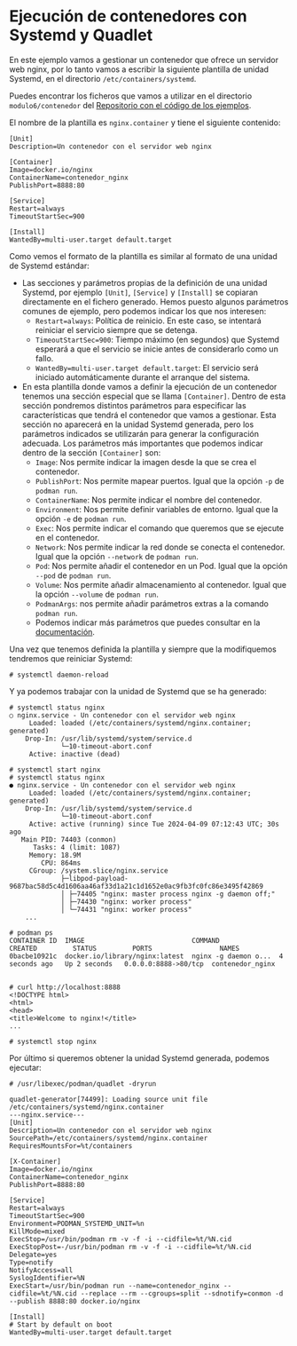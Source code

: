 # Ejecución de contenedores con Systemd y Quadlet

En este ejemplo vamos a gestionar un contenedor  que ofrece un servidor web nginx, por lo tanto vamos a escribir la siguiente plantilla de unidad Systemd, en el directorio `/etc/containers/systemd`.

Puedes encontrar los ficheros que vamos a utilizar en el directorio `modulo6/contenedor` del [Repositorio con el código de los ejemplos](https://github.com/josedom24/ejemplos_curso_podman_ow).

El nombre de la plantilla es `nginx.container` y tiene el siguiente contenido:

```
[Unit]
Description=Un contenedor con el servidor web nginx

[Container]
Image=docker.io/nginx
ContainerName=contenedor_nginx
PublishPort=8888:80

[Service]
Restart=always
TimeoutStartSec=900

[Install]
WantedBy=multi-user.target default.target
```

Como vemos el formato de la plantilla es similar al formato de una unidad de Systemd estándar:

* Las secciones y parámetros propias de la definición de una unidad Systemd, por ejemplo `[Unit]`, `[Service]` y `[Install]` se copiaran directamente en el fichero generado. Hemos puesto algunos parámetros comunes de ejemplo, pero podemos indicar los que nos interesen:
    * `Restart=always`: Política de reinicio. En este caso, se intentará reiniciar el servicio siempre que se detenga.
    * `TimeoutStartSec=900`: Tiempo máximo (en segundos) que Systemd esperará a que el servicio se inicie antes de considerarlo como un fallo.
    * `WantedBy=multi-user.target default.target`: El servicio será iniciado automáticamente durante el arranque del sistema.
* En esta plantilla donde vamos a definir la ejecución de un contenedor tenemos una sección especial que se llama `[Container]`. Dentro de esta sección pondremos distintos parámetros para especificar las características que tendrá el contenedor que vamos a gestionar. Esta sección no aparecerá en la unidad Systemd generada, pero los parámetros indicados se utilizarán para generar la configuración adecuada. Los parámetros más importantes que podemos indicar dentro de la sección `[Container]` son:
    * `Image`: Nos permite indicar la imagen desde la que se crea el contenedor.
    * `PublishPort`: Nos permite mapear puertos. Igual que la opción `-p` de `podman run`.
    * `ContainerName`: Nos permite indicar el nombre del contenedor.
    * `Environment`: Nos permite definir variables de entorno. Igual que la opción `-e` de `podman run`.
    * `Exec`: Nos permite indicar el comando que queremos que se ejecute en el contenedor. 
    * `Network`: Nos permite indicar la red donde se conecta el contenedor. Igual que la opción `--network` de `podman run`.
    * `Pod`: Nos permite añadir el contenedor en un Pod. Igual que la opción `--pod` de `podman run`.
    * `Volume`: Nos permite añadir almacenamiento al contenedor. Igual que la opción `--volume` de `podman run`.
    * `PodmanArgs`: nos permite añadir parámetros extras a la comando `podman run`.
    * Podemos indicar más parámetros que puedes consultar en la [documentación](https://docs.podman.io/en/latest/markdown/podman-systemd.unit.5.html).

Una vez que tenemos definida la plantilla y siempre que la modifiquemos tendremos que reiniciar Systemd:

```
# systemctl daemon-reload
```

Y ya podemos trabajar con la unidad de Systemd que se ha generado:

```
# systemctl status nginx
○ nginx.service - Un contenedor con el servidor web nginx
     Loaded: loaded (/etc/containers/systemd/nginx.container; generated)
    Drop-In: /usr/lib/systemd/system/service.d
             └─10-timeout-abort.conf
     Active: inactive (dead)

# systemctl start nginx
# systemctl status nginx
● nginx.service - Un contenedor con el servidor web nginx
     Loaded: loaded (/etc/containers/systemd/nginx.container; generated)
    Drop-In: /usr/lib/systemd/system/service.d
             └─10-timeout-abort.conf
     Active: active (running) since Tue 2024-04-09 07:12:43 UTC; 30s ago
   Main PID: 74403 (conmon)
      Tasks: 4 (limit: 1087)
     Memory: 18.9M
        CPU: 864ms
     CGroup: /system.slice/nginx.service
             ├─libpod-payload-9687bac58d5c4d1606aa46af33d1a21c1d1652e0ac9fb3fc0fc86e3495f42869
             │ ├─74405 "nginx: master process nginx -g daemon off;"
             │ ├─74430 "nginx: worker process"
             │ └─74431 "nginx: worker process"
    ...

# podman ps
CONTAINER ID  IMAGE                           COMMAND               CREATED         STATUS         PORTS                 NAMES
0bacbe10921c  docker.io/library/nginx:latest  nginx -g daemon o...  4 seconds ago   Up 2 seconds   0.0.0.0:8888->80/tcp  contenedor_nginx


# curl http://localhost:8888
<!DOCTYPE html>
<html>
<head>
<title>Welcome to nginx!</title>
...

# systemctl stop nginx
```

Por último si queremos obtener la unidad Systemd generada, podemos ejecutar:

```
# /usr/libexec/podman/quadlet -dryrun 

quadlet-generator[74499]: Loading source unit file /etc/containers/systemd/nginx.container
---nginx.service---
[Unit]
Description=Un contenedor con el servidor web nginx
SourcePath=/etc/containers/systemd/nginx.container
RequiresMountsFor=%t/containers

[X-Container]
Image=docker.io/nginx
ContainerName=contenedor_nginx
PublishPort=8888:80

[Service]
Restart=always
TimeoutStartSec=900
Environment=PODMAN_SYSTEMD_UNIT=%n
KillMode=mixed
ExecStop=/usr/bin/podman rm -v -f -i --cidfile=%t/%N.cid
ExecStopPost=-/usr/bin/podman rm -v -f -i --cidfile=%t/%N.cid
Delegate=yes
Type=notify
NotifyAccess=all
SyslogIdentifier=%N
ExecStart=/usr/bin/podman run --name=contenedor_nginx --cidfile=%t/%N.cid --replace --rm --cgroups=split --sdnotify=conmon -d --publish 8888:80 docker.io/nginx

[Install]
# Start by default on boot
WantedBy=multi-user.target default.target
```
